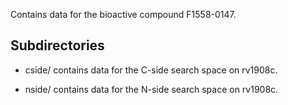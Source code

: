 Contains data for the bioactive compound F1558-0147.

## Subdirectories

- cside/ contains data for the C-side search space on rv1908c.

- nside/ contains data for the N-side search space on rv1908c.

